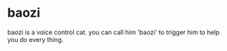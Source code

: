 # baozi
baozi is a voice control cat. you can call him 'baozi' to trigger him to help you do every thing.

